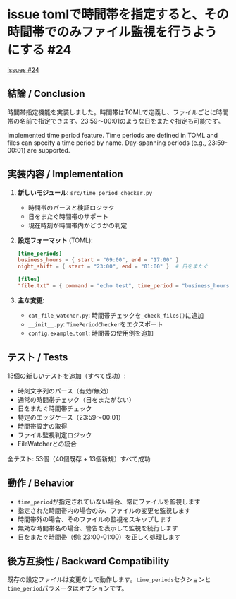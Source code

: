 # issue tomlで時間帯を指定すると、その時間帯でのみファイル監視を行うようにする #24
[issues #24](https://github.com/cat2151/cat-file-watcher/issues/24)

## 結論 / Conclusion

時間帯指定機能を実装しました。時間帯はTOMLで定義し、ファイルごとに時間帯の名前で指定できます。23:59～00:01のような日をまたぐ指定も可能です。

Implemented time period feature. Time periods are defined in TOML and files can specify a time period by name. Day-spanning periods (e.g., 23:59-00:01) are supported.

## 実装内容 / Implementation

1. **新しいモジュール**: `src/time_period_checker.py`
   - 時間帯のパースと検証ロジック
   - 日をまたぐ時間帯のサポート
   - 現在時刻が時間帯内かどうかの判定

2. **設定フォーマット** (TOML):
   ```toml
   [time_periods]
   business_hours = { start = "09:00", end = "17:00" }
   night_shift = { start = "23:00", end = "01:00" }  # 日をまたぐ
   
   [files]
   "file.txt" = { command = "echo test", time_period = "business_hours" }
   ```

3. **主な変更**:
   - `cat_file_watcher.py`: 時間帯チェックを`_check_files()`に追加
   - `__init__.py`: `TimePeriodChecker`をエクスポート
   - `config.example.toml`: 時間帯の使用例を追加

## テスト / Tests

13個の新しいテストを追加（すべて成功）:
- 時刻文字列のパース（有効/無効）
- 通常の時間帯チェック（日をまたがない）
- 日をまたぐ時間帯チェック
- 特定のエッジケース（23:59～00:01）
- 時間帯設定の取得
- ファイル監視判定ロジック
- FileWatcherとの統合

全テスト: 53個（40個既存 + 13個新規）すべて成功

## 動作 / Behavior

- `time_period`が指定されていない場合、常にファイルを監視します
- 指定された時間帯内の場合のみ、ファイルの変更を監視します
- 時間帯外の場合、そのファイルの監視をスキップします
- 無効な時間帯名の場合、警告を表示して監視を続行します
- 日をまたぐ時間帯（例: 23:00-01:00）を正しく処理します

## 後方互換性 / Backward Compatibility

既存の設定ファイルは変更なしで動作します。`time_periods`セクションと`time_period`パラメータはオプションです。

